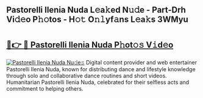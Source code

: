 ## Pastorelli Ilenia Nuda L𝚎a𝚔ed N𝚞𝚍e - Part-Drh Vi𝚍𝚎o P𝚑𝚘tos - H𝚘𝚝 O𝚗𝚕yf𝚊ns L𝚎a𝚔s 3WMyu

# <h2><a href="http://kf9ghw.oniu.top/?m=Pastorelli+Ilenia+Nuda">🔗👉 🔴 Pastorelli Ilenia Nuda P𝚑ot𝚘𝚜 V𝚒d𝚎o</a></h2>

[![Pastorelli Ilenia Nuda Nu𝚍e𝚜](https://i.imgur.com/0qMVB7G.gif)](http://kf9ghw.oniu.top/?m=Pastorelli+Ilenia+Nuda)
Digital content provider and web entertainer Pastorelli Ilenia Nuda, known for distributing dance and lifestyle knowledge through solo and collaborative dance routines and short videos. Humanitarian Pastorelli Ilenia Nuda, celebrated for their selfless acts and commitment to helping others.  
